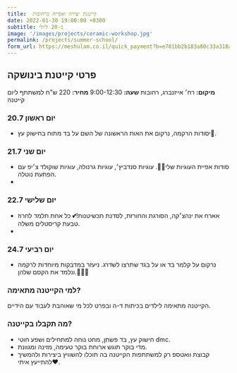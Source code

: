```yaml
---
title:  קייטנת יצירה ואפייה ברחובות
date: 2022-01-30 19:00:00 +0300
subtitle: ב-20 ליולי
image: '/images/projects/ceramic-workshop.jpg'
permalink: /projects/summer-school/
form_url: https://meshulam.co.il/quick_payment?b=e701bb2b183a80c33a318a50d941cfbc
---
```


## פרטי קייטנת בינושקה

**מיקום:** רח׳ אייזנברג, רחובות
**שעה:** 9:00-12:30
**מחיר:** 220 ש"ח למשתתף ליום קייטנה 

### יום ראשון 20.7

- יסודות הרקמה, נרקום את האות הראשונה של השם על בד מתוח בחישוק עץ🌈.

### יום שני 21.7

- סודות אפיית העוגיות שלי🤭💖. עוגיות סנדביץ׳, עוגיות גרנולה, עוגיות שוקולד צ׳יפ עם הפתעת נוטלה.
- 
### יום שלישי 22.7

- אארח את ינהצ׳קה, הסורגת והחורזת, לסדנת תכשיטנות!💕 כל אחת תלמד לחרוז טבעת קריסטלים משלה.
- 
### יום רביעי 24.7

- נרקום על קלמר בד או על בגד שתרצו לשדרג. ניעזר במדבקות מיוחדות לרקמה ונלמד את הקסם שלהן.💫💫💫

### למי הקייטנה מתאימה?

הקייטנה מתאימה לילדים בכיתות ד-ה ובפרט לכל מי שאוהבת לעבוד עם הידיים.

### מה תקבלו בקייטנה?
- חישוק עץ, בד פשתן, מחט נוחה למתחילים ושפע חוטי dmc.
- מדי בוקר תוגש ארוחת בוקר טעימה, מזינה ומגוונת.
- קבוצת וואטספ רק למשתתפות הקייטנה בה תוכלו להשוויץ ביצירות ולהמשיך להתייעץ איתי❤.
